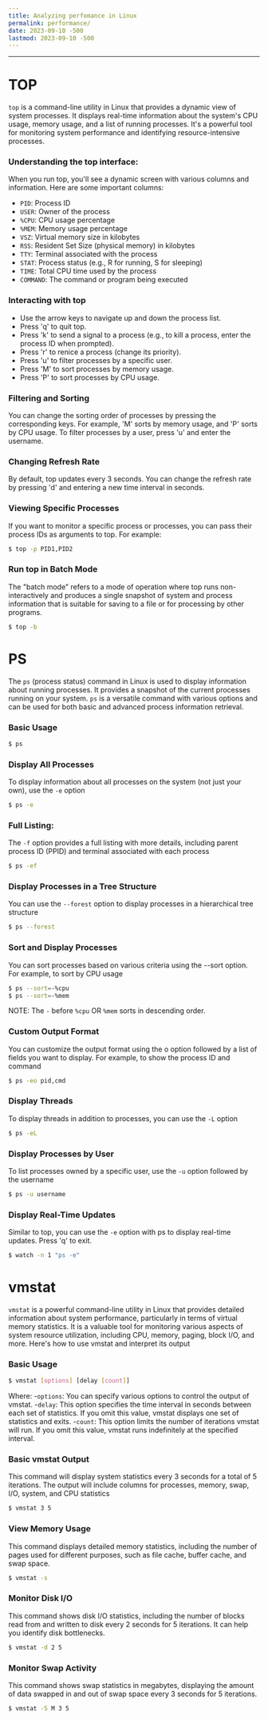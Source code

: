 ```yaml
---
title: Analyzing perfomance in Linux
permalink: performance/
date: 2023-09-10 -500
lastmod: 2023-09-10 -500
---
```

---

# TOP
`top` is a command-line utility in Linux that provides a dynamic view of system processes. It displays real-time information about the system's CPU usage, memory usage, and a list of running processes. It's a powerful tool for monitoring system performance and identifying resource-intensive processes. 

### Understanding the top interface:

When you run top, you'll see a dynamic screen with various columns and information. Here are some important columns:
- `PID`: Process ID
- `USER`: Owner of the process
- `%CPU`: CPU usage percentage
- `%MEM`: Memory usage percentage
- `VSZ`: Virtual memory size in kilobytes
- `RSS`: Resident Set Size (physical memory) in kilobytes
- `TTY`: Terminal associated with the process
- `STAT`: Process status (e.g., R for running, S for sleeping)
- `TIME`: Total CPU time used by the process
- `COMMAND`: The command or program being executed

### Interacting with top
- Use the arrow keys to navigate up and down the process list.
- Press 'q' to quit top.
- Press 'k' to send a signal to a process (e.g., to kill a process, enter the process ID when prompted).
- Press 'r' to renice a process (change its priority).
- Press 'u' to filter processes by a specific user.
- Press 'M' to sort processes by memory usage.
- Press 'P' to sort processes by CPU usage.

### Filtering and Sorting
You can change the sorting order of processes by pressing the corresponding keys. For example, 'M' sorts by memory usage, and 'P' sorts by CPU usage. To filter processes by a user, press 'u' and enter the username.

### Changing Refresh Rate
By default, top updates every 3 seconds. You can change the refresh rate by pressing 'd' and entering a new time interval in seconds.

### Viewing Specific Processes
If you want to monitor a specific process or processes, you can pass their process IDs as arguments to top. For example:

```sh
$ top -p PID1,PID2
```

### Run top in Batch Mode
The "batch mode" refers to a mode of operation where top runs non-interactively and produces a single snapshot of system and process information that is suitable for saving to a file or for processing by other programs.

```sh
$ top -b
```

# PS
The `ps` (process status) command in Linux is used to display information about running processes. It provides a snapshot of the current processes running on your system. `ps` is a versatile command with various options and can be used for both basic and advanced process information retrieval. 

### Basic Usage
```sh
$ ps
```

### Display All Processes
To display information about all processes on the system (not just your own), use the `-e` option
```sh
$ ps -e
```

### Full Listing:
The `-f` option provides a full listing with more details, including parent process ID (PPID) and terminal associated with each process
```sh
$ ps -ef
```

### Display Processes in a Tree Structure
You can use the `--forest` option to display processes in a hierarchical tree structure
```sh
$ ps --forest
```

### Sort and Display Processes
You can sort processes based on various criteria using the --sort option. For example, to sort by CPU usage
```sh
$ ps --sort=-%cpu
$ ps --sort=-%mem
```
NOTE: The `-` before `%cpu` OR `%mem` sorts in descending order.

### Custom Output Format
You can customize the output format using the o option followed by a list of fields you want to display. For example, to show the process ID and command
```sh
$ ps -eo pid,cmd
```

### Display Threads
To display threads in addition to processes, you can use the `-L` option
```sh
$ ps -eL
```

### Display Processes by User
To list processes owned by a specific user, use the `-u` option followed by the username
```sh
$ ps -u username
```

### Display Real-Time Updates
Similar to top, you can use the `-e` option with ps to display real-time updates. Press 'q' to exit.
```sh
$ watch -n 1 "ps -e"
```

# vmstat
`vmstat` is a powerful command-line utility in Linux that provides detailed information about system performance, particularly in terms of virtual memory statistics. It is a valuable tool for monitoring various aspects of system resource utilization, including CPU, memory, paging, block I/O, and more. Here's how to use vmstat and interpret its output

### Basic Usage
```sh
$ vmstat [options] [delay [count]]
```

Where:
-`options`: You can specify various options to control the output of vmstat.
-`delay`: This option specifies the time interval in seconds between each set of statistics. If you omit this value, vmstat displays one set of statistics and exits.
-`count`: This option limits the number of iterations vmstat will run. If you omit this value, vmstat runs indefinitely at the specified interval.

### Basic vmstat Output
This command will display system statistics every 3 seconds for a total of 5 iterations. The output will include columns for processes, memory, swap, I/O, system, and CPU statistics
```sh
$ vmstat 3 5
```

### View Memory Usage
This command displays detailed memory statistics, including the number of pages used for different purposes, such as file cache, buffer cache, and swap space.
```sh
$ vmstat -s
```

### Monitor Disk I/O 
This command shows disk I/O statistics, including the number of blocks read from and written to disk every 2 seconds for 5 iterations. It can help you identify disk bottlenecks.
```sh
$ vmstat -d 2 5
```

### Monitor Swap Activity
This command shows swap statistics in megabytes, displaying the amount of data swapped in and out of swap space every 3 seconds for 5 iterations.
```sh
$ vmstat -S M 3 5
```
